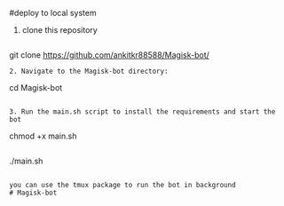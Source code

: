 #deploy to local system
1. clone this repository   
   ```
git clone https://github.com/ankitkr88588/Magisk-bot/
   ```
2. Navigate to the Magisk-bot directory:
   ```
   cd Magisk-bot
   ```

3. Run the main.sh script to install the requirements and start the bot
   ```
   chmod +x main.sh
   ```
```
./main.sh
```

you can use the tmux package to run the bot in background 
# Magisk-bot
